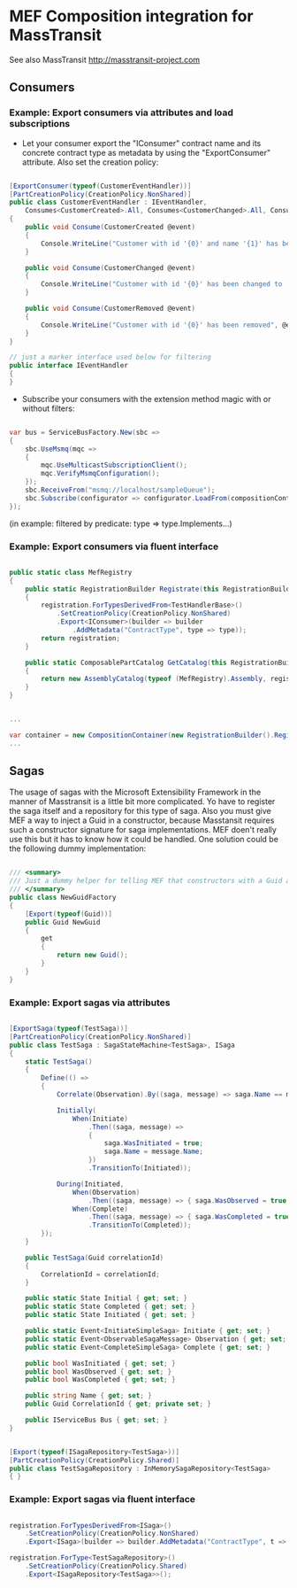 # MEF Composition integration for MassTransit

See also MassTransit http://masstransit-project.com

## Consumers

### Example: Export consumers via attributes and load subscriptions

* Let your consumer export the "IConsumer" contract name and its concrete contract type as metadata by using the "ExportConsumer" attribute. Also set the creation policy:

```C#

[ExportConsumer(typeof(CustomerEventHandler))]
[PartCreationPolicy(CreationPolicy.NonShared)]
public class CustomerEventHandler : IEventHandler, 
    Consumes<CustomerCreated>.All, Consumes<CustomerChanged>.All, Consumes<CustomerRemoved>.All
{
    public void Consume(CustomerCreated @event)
    {
        Console.WriteLine("Customer with id '{0}' and name '{1}' has been created", @event.Id, @event.Name);
    }

    public void Consume(CustomerChanged @event)
    {
        Console.WriteLine("Customer with id '{0}' has been changed to '{1}'", @event.Id, @event.Name);
    }

    public void Consume(CustomerRemoved @event)
    {
        Console.WriteLine("Customer with id '{0}' has been removed", @event.Id);
    }
}

// just a marker interface used below for filtering
public interface IEventHandler
{
}

```

* Subscribe your consumers with the extension method magic with or without filters:

```C#

var bus = ServiceBusFactory.New(sbc =>
{
	sbc.UseMsmq(mqc =>
	{
		mqc.UseMulticastSubscriptionClient();
		mqc.VerifyMsmqConfiguration();
	});
	sbc.ReceiveFrom("msmq://localhost/sampleQueue");
    sbc.Subscribe(configurator => configurator.LoadFrom(compositionContainer, type => type.Implements<IEventHandler>()));
});

```

(in example: filtered by predicate: type => type.Implements...)


### Example: Export consumers via fluent interface

```C#

public static class MefRegistry
{
    public static RegistrationBuilder Registrate(this RegistrationBuilder registration)
    {
        registration.ForTypesDerivedFrom<TestHandlerBase>()
            .SetCreationPolicy(CreationPolicy.NonShared)
            .Export<IConsumer>(builder => builder
                .AddMetadata("ContractType", type => type));
        return registration;
    }

    public static ComposablePartCatalog GetCatalog(this RegistrationBuilder registration)
    {
        return new AssemblyCatalog(typeof (MefRegistry).Assembly, registration);
    }
}


...

var container = new CompositionContainer(new RegistrationBuilder().Registrate().GetCatalog());
...

```

## Sagas

The usage of sagas with the Microsoft Extensibility Framework in the manner of Masstransit is a little bit more complicated. Yo have to register the saga itself and a repository for this type of saga. 
Also you must give MEF a way to inject a Guid in a constructor, because Masstansit requires such a constructor signature for saga implementations. MEF doen't really use this but it has to know how it could be handled. One solution could be the following dummy implementation:

```C#

/// <summary>
/// Just a dummy helper for telling MEF that constructors with a Guid as parameter are handable.
/// </summary>
public class NewGuidFactory
{
    [Export(typeof(Guid))]
    public Guid NewGuid
    {
        get
        {
            return new Guid();
        }
    }
}

```

### Example: Export sagas via attributes

```C#

[ExportSaga(typeof(TestSaga))]
[PartCreationPolicy(CreationPolicy.NonShared)]
public class TestSaga : SagaStateMachine<TestSaga>, ISaga
{
	static TestSaga()
	{
		Define(() =>
		{
			Correlate(Observation).By((saga, message) => saga.Name == message.Name);

			Initially(
				When(Initiate)
					.Then((saga, message) =>
					{
						saga.WasInitiated = true;
						saga.Name = message.Name;
					})
					.TransitionTo(Initiated));

			During(Initiated,
				When(Observation)
					.Then((saga, message) => { saga.WasObserved = true; }),
				When(Complete)
					.Then((saga, message) => { saga.WasCompleted = true; })
					.TransitionTo(Completed));
		});
	}

	public TestSaga(Guid correlationId)
	{
		CorrelationId = correlationId;
	}

	public static State Initial { get; set; }
	public static State Completed { get; set; }
	public static State Initiated { get; set; }

	public static Event<InitiateSimpleSaga> Initiate { get; set; }
	public static Event<ObservableSagaMessage> Observation { get; set; }
	public static Event<CompleteSimpleSaga> Complete { get; set; }

	public bool WasInitiated { get; set; }
	public bool WasObserved { get; set; }
	public bool WasCompleted { get; set; }

	public string Name { get; set; }
	public Guid CorrelationId { get; private set; }

	public IServiceBus Bus { get; set; }
}


[Export(typeof(ISagaRepository<TestSaga>))]
[PartCreationPolicy(CreationPolicy.Shared)]
public class TestSagaRepository : InMemorySagaRepository<TestSaga>
{ }

```

### Example: Export sagas via fluent interface

```C#

registration.ForTypesDerivedFrom<ISaga>()
	.SetCreationPolicy(CreationPolicy.NonShared)
	.Export<ISaga>(builder => builder.AddMetadata("ContractType", t => t));

registration.ForType<TestSagaRepository>()
	.SetCreationPolicy(CreationPolicy.Shared)
	.Export<ISagaRepository<TestSaga>>();

```